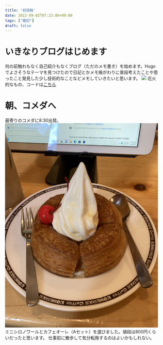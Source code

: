 ```yaml
---
title: '初投稿'
date: 2022-09-02T07:23:00+09:00
tags: ["雑記"]
draft: false
---
```


# いきなりブログはじめます
何の前触れもなく自己紹介もなくブログ（ただのメモ書き）を始めます。Hugoでよさそうなテーマを見つけたので日記とかメモ帳がわりに普段考えたことや思ったこと発見した少し技術的なことなどメモしていきたいと思います。
![](https://user-images.githubusercontent.com/2605401/187252583-63ef83f4-99c1-4eaf-a5b8-3b5ac1439860.gif)
花火的なもの、コードは[こちら](https://github.com/kenjinote/Fireworks "コードへ移動")

# 朝、コメダへ
最寄りのコメダに8:30出発。
![](./images/komeda.jpeg)
ミニシロノワールとカフェオーレ（Aセット）を選びました。値段は800円くらいだったと思います。
仕事前に散歩して気分転換するのはよいかもしれない。

